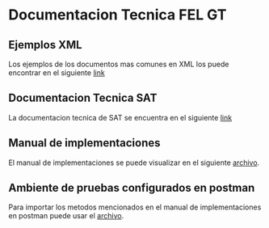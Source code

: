 # Documentacion Tecnica FEL GT

## Ejemplos XML
Los ejemplos de los documentos mas comunes en XML los puede encontrar en el siguiente [link](https://github.com/MegaprintFELGT/Ejemplos/tree/main/XML)

## Documentacion Tecnica SAT
La documentacion tecnica de SAT se encuentra en el siguiente [link](https://portal.sat.gob.gt/portal/documentacion-tecnica-del-regimen-fel/)

## Manual de implementaciones
El manual de implementaciones se puede visualizar en el siguiente [archivo](https://github.com/MegaprintFELGT/Ejemplos/blob/main/Manual%20de%20implementacion%20Servicios%20FEL%202.1.pdf).

## Ambiente de pruebas configurados en postman
Para importar los metodos mencionados en el manual de implementaciones en postman puede usar el [archivo](https://github.com/MegaprintFELGT/Ejemplos/blob/main/Ambiente%20de%20Pruebas.postman_collection.json).

